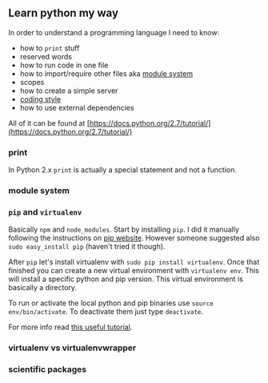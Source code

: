 ## Learn python my way

In order to understand a programming language I need to know:

- how to `print` stuff
- reserved words
- how to run code in one file
- how to import/require other files aka [module system](https://docs.python.org/2.7/tutorial/modules.html)
- scopes
- how to create a simple server
- [coding style](https://www.python.org/dev/peps/pep-0008/)
- how to use external dependencies

All of it can be found at [https://docs.python.org/2.7/tutorial/](https://docs.python.org/2.7/tutorial/)

### print
In Python 2.x `print` is actually a special statement and not a function.

### module system

### `pip` and `virtualenv`

Basically `npm` and `node_modules`. Start by installing `pip`. I did it manually following the instructions on [pip website](https://pip.pypa.io/en/stable/installing/). However someone suggested also `sudo easy_install pip` (haven't tried it though).

After `pip` let's install virtualenv with `sudo pip install virtualenv`. Once that finished you can create a new virtual environment with `virtualenv env`. This will install a specific python and pip version. This virtual environment is basically a directory.

To run or activate the local python and pip binaries use `source env/bin/activate`. To deactivate them just type `deactivate`.

For more info read [this useful tutorial](https://www.dabapps.com/blog/introduction-to-pip-and-virtualenv-python/).

### virtualenv vs virtualenvwrapper



### scientific packages
